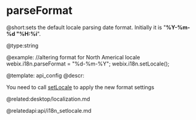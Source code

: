 parseFormat
=============


@short:sets the default locale parsing date format. Initially it is "**%Y-%m-%d "%H:%i**". 
	

@type:string

@example:
//altering format for North Americal locale
webix.i18n.parseFormat = "%d-%m-%Y";
webix.i18n.setLocale();

@template:	api_config
@descr:

You need to call <a href="api/i18n_setlocale.md">setLocale</a> to apply the new format settings

@related:desktop/localization.md

@relatedapi:api/i18n_setlocale.md